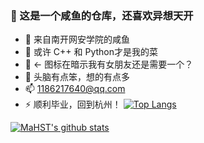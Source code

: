 ### 👋 这是一个咸鱼的仓库，还喜欢异想天开
- 🔭 来自南开网安学院的咸鱼
- 🌱 或许 C++ 和 Python才是我的菜
- 👯 <- 图标在暗示我有女朋友还是需要一个？
- 🤔 头脑有点笨，想的有点多
- 📫 1186217640@qq.com
- ⚡ 顺利毕业，回到杭州！
[![Top Langs](https://github-readme-stats.vercel.app/api/top-langs/?username=MaHST0621&hide=javascript,html)](https://github.com/anuraghazra/github-readme-stats)



[![MaHST's github stats](https://github-readme-stats.vercel.app/api?username=MaHST0621&hide=stars&show_icons=true&theme=calm "![MaHST's github stats")](https://github.com/anuraghazra/github-readme-stats)


<!--
**MaHST0621/MaHST0621** is a ✨ _special_ ✨ repository because its `README.md` (this file) appears on your GitHub profile.

Here are some ideas to get you started:

- 🔭 I’m currently working on ...
- 🌱 I’m currently learning ...
- 👯 I’m looking to collaborate on ...
- 🤔 I’m looking for help with ...
- 💬 Ask me about ...
- 📫 How to reach me: ...
- 😄 Pronouns: ...
- ⚡ Fun fact: ...
-->

